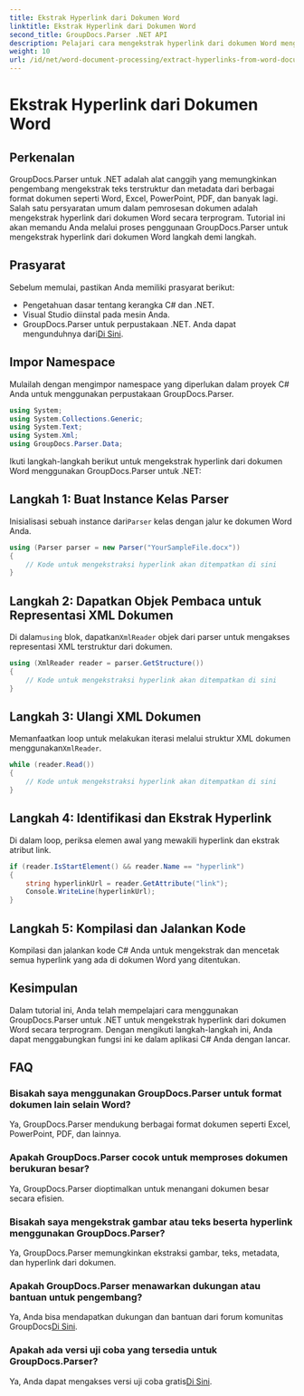 ```yaml
---
title: Ekstrak Hyperlink dari Dokumen Word
linktitle: Ekstrak Hyperlink dari Dokumen Word
second_title: GroupDocs.Parser .NET API
description: Pelajari cara mengekstrak hyperlink dari dokumen Word menggunakan GroupDocs.Parser untuk .NET. Panduan langkah demi langkah dengan contoh kode.
weight: 10
url: /id/net/word-document-processing/extract-hyperlinks-from-word-document/
---
```


# Ekstrak Hyperlink dari Dokumen Word

## Perkenalan
GroupDocs.Parser untuk .NET adalah alat canggih yang memungkinkan pengembang mengekstrak teks terstruktur dan metadata dari berbagai format dokumen seperti Word, Excel, PowerPoint, PDF, dan banyak lagi. Salah satu persyaratan umum dalam pemrosesan dokumen adalah mengekstrak hyperlink dari dokumen Word secara terprogram. Tutorial ini akan memandu Anda melalui proses penggunaan GroupDocs.Parser untuk mengekstrak hyperlink dari dokumen Word langkah demi langkah.
## Prasyarat
Sebelum memulai, pastikan Anda memiliki prasyarat berikut:
- Pengetahuan dasar tentang kerangka C# dan .NET.
- Visual Studio diinstal pada mesin Anda.
-  GroupDocs.Parser untuk perpustakaan .NET. Anda dapat mengunduhnya dari[Di Sini](https://releases.groupdocs.com/parser/net/).
## Impor Namespace
Mulailah dengan mengimpor namespace yang diperlukan dalam proyek C# Anda untuk menggunakan perpustakaan GroupDocs.Parser.
```csharp
using System;
using System.Collections.Generic;
using System.Text;
using System.Xml;
using GroupDocs.Parser.Data;
```
Ikuti langkah-langkah berikut untuk mengekstrak hyperlink dari dokumen Word menggunakan GroupDocs.Parser untuk .NET:
## Langkah 1: Buat Instance Kelas Parser
 Inisialisasi sebuah instance dari`Parser` kelas dengan jalur ke dokumen Word Anda.
```csharp
using (Parser parser = new Parser("YourSampleFile.docx"))
{
    // Kode untuk mengekstraksi hyperlink akan ditempatkan di sini
}
```
## Langkah 2: Dapatkan Objek Pembaca untuk Representasi XML Dokumen
 Di dalam`using` blok, dapatkan`XmlReader` objek dari parser untuk mengakses representasi XML terstruktur dari dokumen.
```csharp
using (XmlReader reader = parser.GetStructure())
{
    // Kode untuk mengekstraksi hyperlink akan ditempatkan di sini
}
```
## Langkah 3: Ulangi XML Dokumen
Memanfaatkan loop untuk melakukan iterasi melalui struktur XML dokumen menggunakan`XmlReader`.
```csharp
while (reader.Read())
{
    // Kode untuk mengekstraksi hyperlink akan ditempatkan di sini
}
```
## Langkah 4: Identifikasi dan Ekstrak Hyperlink
Di dalam loop, periksa elemen awal yang mewakili hyperlink dan ekstrak atribut link.
```csharp
if (reader.IsStartElement() && reader.Name == "hyperlink")
{
    string hyperlinkUrl = reader.GetAttribute("link");
    Console.WriteLine(hyperlinkUrl);
}
```
## Langkah 5: Kompilasi dan Jalankan Kode
Kompilasi dan jalankan kode C# Anda untuk mengekstrak dan mencetak semua hyperlink yang ada di dokumen Word yang ditentukan.
## Kesimpulan
Dalam tutorial ini, Anda telah mempelajari cara menggunakan GroupDocs.Parser untuk .NET untuk mengekstrak hyperlink dari dokumen Word secara terprogram. Dengan mengikuti langkah-langkah ini, Anda dapat menggabungkan fungsi ini ke dalam aplikasi C# Anda dengan lancar.

## FAQ
### Bisakah saya menggunakan GroupDocs.Parser untuk format dokumen lain selain Word?
Ya, GroupDocs.Parser mendukung berbagai format dokumen seperti Excel, PowerPoint, PDF, dan lainnya.
### Apakah GroupDocs.Parser cocok untuk memproses dokumen berukuran besar?
Ya, GroupDocs.Parser dioptimalkan untuk menangani dokumen besar secara efisien.
### Bisakah saya mengekstrak gambar atau teks beserta hyperlink menggunakan GroupDocs.Parser?
Ya, GroupDocs.Parser memungkinkan ekstraksi gambar, teks, metadata, dan hyperlink dari dokumen.
### Apakah GroupDocs.Parser menawarkan dukungan atau bantuan untuk pengembang?
 Ya, Anda bisa mendapatkan dukungan dan bantuan dari forum komunitas GroupDocs[Di Sini](https://forum.groupdocs.com/c/parser/17).
### Apakah ada versi uji coba yang tersedia untuk GroupDocs.Parser?
 Ya, Anda dapat mengakses versi uji coba gratis[Di Sini](https://releases.groupdocs.com/).